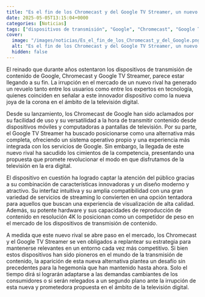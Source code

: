 ```yaml
---
title: "Es el fin de los Chromecast y del Google TV Streamer, un nuevo rival arrasa con ellos"
date: 2025-05-05T13:15:04+0000
categories: [Noticias]
tags: ["dispositivos de transmisión", "Google", "Chromecast", "Google TV Streamer", "televisión digital", "competencia", "servicios de streaming."]
cover:
  image: "/images/noticias/Es_el_fin_de_los_Chromecast_y_del_Google.png"
  alt: "Es el fin de los Chromecast y del Google TV Streamer, un nuevo rival arrasa con ellos"
  hidden: false
---
```


El reinado que durante años ostentaron los dispositivos de transmisión de contenido de Google, Chromecast y Google TV Streamer, parece estar llegando a su fin. La irrupción en el mercado de un nuevo rival ha generado un revuelo tanto entre los usuarios como entre los expertos en tecnología, quienes coinciden en señalar a este innovador dispositivo como la nueva joya de la corona en el ámbito de la televisión digital.

Desde su lanzamiento, los Chromecast de Google han sido aclamados por su facilidad de uso y su versatilidad a la hora de transmitir contenido desde dispositivos móviles y computadoras a pantallas de televisión. Por su parte, el Google TV Streamer ha buscado posicionarse como una alternativa más completa, ofreciendo un sistema operativo propio y una experiencia más integrada con los servicios de Google. Sin embargo, la llegada de este nuevo rival ha sacudido los cimientos de la competencia, presentando una propuesta que promete revolucionar el modo en que disfrutamos de la televisión en la era digital.

El dispositivo en cuestión ha logrado captar la atención del público gracias a su combinación de características innovadoras y un diseño moderno y atractivo. Su interfaz intuitiva y su amplia compatibilidad con una gran variedad de servicios de streaming lo convierten en una opción tentadora para aquellos que buscan una experiencia de visualización de alta calidad. Además, su potente hardware y sus capacidades de reproducción de contenido en resolución 4K lo posicionan como un competidor de peso en el mercado de los dispositivos de transmisión de contenido.

A medida que este nuevo rival se abre paso en el mercado, los Chromecast y el Google TV Streamer se ven obligados a replantear su estrategia para mantenerse relevantes en un entorno cada vez más competitivo. Si bien estos dispositivos han sido pioneros en el mundo de la transmisión de contenido, la aparición de esta nueva alternativa plantea un desafío sin precedentes para la hegemonía que han mantenido hasta ahora. Solo el tiempo dirá si lograrán adaptarse a las demandas cambiantes de los consumidores o si serán relegados a un segundo plano ante la irrupción de esta nueva y prometedora propuesta en el ámbito de la televisión digital.
